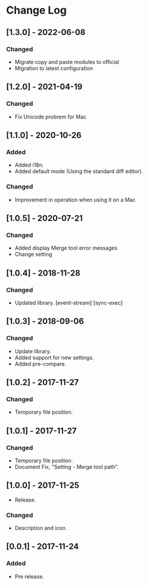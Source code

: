 # Change Log

## [1.3.0] - 2022-06-08
### Changed
- Migrate copy and paste modules to official
- Migration to latest configuration

## [1.2.0] - 2021-04-19
### Changed
- Fix Unicode probrem for Mac

## [1.1.0] - 2020-10-26
### Added
- Added i18n.
- Added default mode (Using the standard diff editor).

### Changed
- Improvement in operation when using it on a Mac

## [1.0.5] - 2020-07-21
### Changed
- Added display Merge tool error messages
- Change setting

## [1.0.4] - 2018-11-28
### Changed
- Updated library. [event-stream] [sync-exec]

## [1.0.3] - 2018-09-06
### Changed
- Update library.
- Added support for new settings.
- Added pre-compare.

## [1.0.2] - 2017-11-27
### Changed
- Temporary file position.

## [1.0.1] - 2017-11-27
### Changed
- Temporary file position.
- Document Fix, "Setting - Merge tool path".

## [1.0.0] - 2017-11-25
- Release.

### Changed
- Description and icon.

## [0.0.1] - 2017-11-24
### Added
- Pre release.

